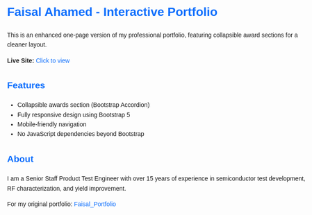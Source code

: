 <!DOCTYPE html>
<html lang="en">
<head>
  <meta charset="UTF-8" />
  <title>README - Faisal Ahamed Portfolio</title>
  <style>
    body { font-family: Arial, sans-serif; max-width: 700px; margin: 40px auto; line-height: 1.6; }
    h1, h2 { color: #0d6efd; }
    a { color: #0d6efd; text-decoration: none; }
    a:hover { text-decoration: underline; }
  </style>
</head>
<body>
  <h1>Faisal Ahamed - Interactive Portfolio</h1>

  <p>This is an enhanced one-page version of my professional portfolio, featuring collapsible award sections for a cleaner layout.</p>

  <p><strong>Live Site:</strong> <a href="https://faisalahamed2025.github.io/Faisal_Portfolio_Interactive/" target="_blank" rel="noopener noreferrer">Click to view</a></p>

  <h2>Features</h2>
  <ul>
    <li>Collapsible awards section (Bootstrap Accordion)</li>
    <li>Fully responsive design using Bootstrap 5</li>
    <li>Mobile-friendly navigation</li>
    <li>No JavaScript dependencies beyond Bootstrap</li>
  </ul>

  <h2>About</h2>
  <p>I am a Senior Staff Product Test Engineer with over 15 years of experience in semiconductor test development, RF characterization, and yield improvement.</p>

  <p>For my original portfolio: <a href="https://faisalahamed2025.github.io/Faisal_Portfolio/" target="_blank" rel="noopener noreferrer">Faisal_Portfolio</a></p>
</body>
</html>
